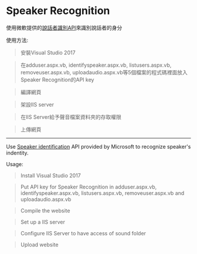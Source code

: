 # Speaker Recognition

使用微軟提供的[說話者識別API](https://azure.microsoft.com/zh-tw/services/cognitive-services/speaker-recognition/)來識別說話者的身分

使用方法:

> 安裝Visual Studio 2017

> 在adduser.aspx.vb, identifyspeaker.aspx.vb, listusers.aspx.vb, removeuser.aspx.vb, uploadaudio.aspx.vb等5個檔案的程式碼裡面放入Speaker Recognition的API key

> 編譯網頁

> 架設IIS server

> 在IIS Server給予聲音檔案資料夾的存取權限

> 上傳網頁

***

Use [Speaker identification](https://azure.microsoft.com/en-us/services/cognitive-services/speaker-recognition/) API provided by Microsoft to recognize speaker's indentity.

Usage:

> Install Visual Studio 2017

> Put API key for Speaker Recognition in adduser.aspx.vb, identifyspeaker.aspx.vb, listusers.aspx.vb, removeuser.aspx.vb and uploadaudio.aspx.vb

> Compile the website

> Set up a IIS server

> Configure IIS Server to have access of sound folder

> Upload website